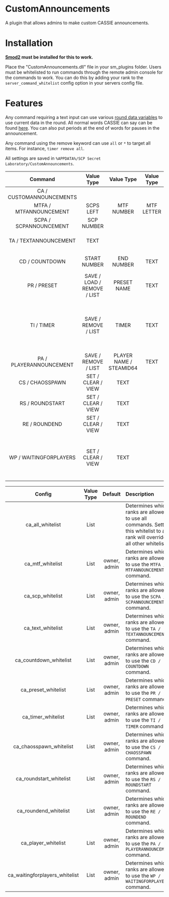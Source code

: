 # CustomAnnouncements

A plugin that allows admins to make custom CASSIE announcements.

# Installation

**[Smod2](https://github.com/Grover-c13/Smod2) must be installed for this to work.**

Place the "CustomAnnouncements.dll" file in your sm_plugins folder. Users must be whitelisted to run commands through the remote admin console for the commands to work. You can do this by adding your rank to the `server_command_whitelist` config option in your servers config file.

# Features

Any command requiring a text input can use various [round data variables](https://github.com/Cyanox62/CustomAnnouncements/wiki/Round-Data-Variables-List) to use current data in the round. All normal words CASSIE can say can be found [here](https://github.com/Cyanox62/CustomAnnouncements/wiki/CASSIE-Phrases). You can also put periods at the end of words for pauses in the announcement.

Any command using the remove keyword can use `all` or `*` to target all items. For instance, `timer remove all`.

All settings are saved in `%APPDATA%/SCP Secret Laboratory/CustomAnnouncements`.

| Command        | Value Type | Value Type | Value Type | Description |
| :-------------: | :---------: | :---------: | :---------: | :------ |
| CA / CUSTOMANNOUNCEMENTS | | | | Lists all commands. |
| MTFA / MTFANNOUNCEMENT | SCPS LEFT | MTF NUMBER | MTF LETTER | Announces a MTF squad entrance. |
| SCPA / SCPANNOUNCEMENT | SCP NUMBER | | | Announces a SCP death. |
| TA / TEXTANNOUNCEMENT | TEXT | | | Create a custom announcement, view the wiki for all possible words. |
| CD / COUNTDOWN | START NUMBER | END NUMBER | TEXT | Create a countdown with the option of saying something at the end of the countdown. |
| PR / PRESET | SAVE / LOAD / REMOVE / LIST | PRESET NAME | TEXT | Creates/saves/loads/removes/lists the user's custom presets. |
| TI / TIMER | SAVE / REMOVE / LIST | TIMER | TEXT | Creates/saves/removes/lists the user's set timers. Define a timer as an integer value being the number of seconds into a round the announcement will be played. Ex. `ti save 50 hello classd` will announce "hello classd" 50 seconds into the round. |
| PA / PLAYERANNOUNCEMENT | SAVE / REMOVE / LIST | PLAYER NAME / STEAMID64 | TEXT | Sets an announcement to be played when a certain player joins the server. |
| CS / CHAOSSPAWN | SET / CLEAR / VIEW | TEXT | | Sets an announcement to be played when chaos spawn. |
| RS / ROUNDSTART | SET / CLEAR / VIEW | TEXT | | Sets an announcement to be played when the round starts. |
| RE / ROUNDEND | SET / CLEAR / VIEW | TEXT | | Sets an announcement to be played when the round ends. |
| WP / WAITINGFORPLAYERS | SET / CLEAR / VIEW | TEXT | | Sets an announcement to be played when the server begins waiting for players. Announcement will be played when the first player connects to ensure it isn't played before any players load in. |

| Config        | Value Type | Default | Description |
| :-------------: | :---------: | :---------: |:------ |
| ca_all_whitelist | List | | Determines which ranks are allowed to use all commands. Setting this whitelist to any rank will override all other whitelists. |
| ca_mtf_whitelist | List | owner, admin | Determines which ranks are allowed to use the `MTFA / MTFANNOUNCEMENT` command. |
| ca_scp_whitelist | List | owner, admin | Determines which ranks are allowed to use the `SCPA / SCPANNOUNCEMENT` command. |
| ca_text_whitelist | List | owner, admin | Determines which ranks are allowed to use the `TA / TEXTANNOUNCEMENT` command. |
| ca_countdown_whitelist | List | owner, admin | Determines which ranks are allowed to use the `CD / COUNTDOWN` command. |
| ca_preset_whitelist | List | owner, admin | Determines which ranks are allowed to use the `PR / PRESET` command. |
| ca_timer_whitelist | List | owner, admin | Determines which ranks are allowed to use the `TI / TIMER` command. |
| ca_chaosspawn_whitelist | List | owner, admin | Determines which ranks are allowed to use the `CS / CHAOSSPAWN` command. |
| ca_roundstart_whitelist | List | owner, admin | Determines which ranks are allowed to use the `RS / ROUNDSTART` command. |
| ca_roundend_whitelist | List | owner, admin | Determines which ranks are allowed to use the `RE / ROUNDEND` command. |
| ca_player_whitelist | List | owner, admin | Determines which ranks are allowed to use the `PA / PLAYERANNOUNCEMENT` command. |
| ca_waitingforplayers_whitelist | List | owner, admin | Determines which ranks are allowed to use the `WP / WAITINGFORPLAYERS` command. |
